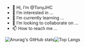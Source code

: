 - 👋 Hi, I’m @TonyJHC
- 👀 I’m interested in ...
- 🌱 I’m currently learning ...
- 💞️ I’m looking to collaborate on ...
- 📫 How to reach me ...

![Anurag's GitHub stats](https://github-readme-stats.vercel.app/api?username=TonyJHC&&show_icons=true&theme=Default)![Top Langs](https://github-readme-stats.vercel.app/api/top-langs/?username=TonyJHC&layout=left)
<!---
TonyJHC/TonyJHC is a ✨ special ✨ repository because its `README.md` (this file) appears on your GitHub profile.
You can click the Preview link to take a look at your changes.
--->
